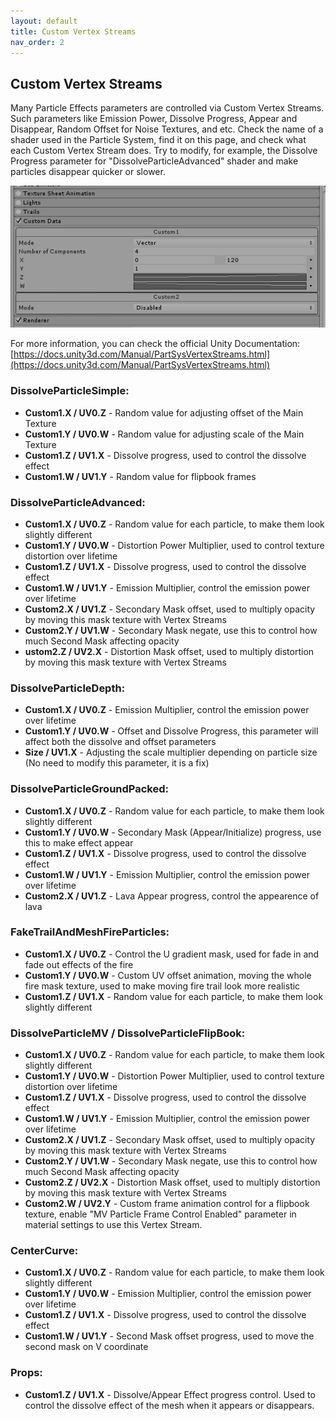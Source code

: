 ```yaml
---
layout: default
title: Custom Vertex Streams
nav_order: 2
---
```


## Custom Vertex Streams

Many Particle Effects parameters are controlled via Custom Vertex Streams. Such parameters like Emission Power, Dissolve Progress, Appear and Disappear, Random Offset for Noise Textures, and etc. Check the name of a shader used in the Particle System, find it on this page, and check what each Custom Vertex Stream does. Try to modify, for example, the Dissolve Progress parameter for "DissolveParticleAdvanced" shader and make particles disappear quicker or slower.

![s17](/assets/images/Screenshot_17.png)

For more information, you can check the official Unity Documentation: [https://docs.unity3d.com/Manual/PartSysVertexStreams.html](https://docs.unity3d.com/Manual/PartSysVertexStreams.html)

### DissolveParticleSimple:

* **Custom1.X / UV0.Z** - Random value for adjusting offset of the Main Texture
* **Custom1.Y / UV0.W** - Random value for adjusting scale of the Main Texture
* **Custom1.Z / UV1.X** - Dissolve progress, used to control the dissolve effect
* **Custom1.W / UV1.Y** - Random value for flipbook frames

### DissolveParticleAdvanced:

* **Custom1.X / UV0.Z** - Random value for each particle, to make them look slightly different
* **Custom1.Y / UV0.W** - Distortion Power Multiplier, used to control texture distortion over lifetime
* **Custom1.Z / UV1.X** - Dissolve progress, used to control the dissolve effect
* **Custom1.W / UV1.Y** - Emission Multiplier, control the emission power over lifetime
* **Custom2.X / UV1.Z** - Secondary Mask offset, used to multiply opacity by moving this mask texture with Vertex Streams
* **Custom2.Y / UV1.W** - Secondary Mask negate, use this to control how much Second Mask affecting opacity
* **ustom2.Z / UV2.X** - Distortion Mask offset, used to multiply distortion by moving this mask texture with Vertex Streams

### DissolveParticleDepth:

* **Custom1.X / UV0.Z** - Emission Multiplier, control the emission power over lifetime
* **Custom1.Y / UV0.W** - Offset and Dissolve Progress, this parameter will affect both the dissolve and offset parameters
* **Size / UV1.X** - Adjusting the scale multiplier depending on particle size (No need to modify this parameter, it is a fix)

### DissolveParticleGroundPacked:

* **Custom1.X / UV0.Z** - Random value for each particle, to make them look slightly different
* **Custom1.Y / UV0.W** - Secondary Mask (Appear/Initialize) progress, use this to make effect appear
* **Custom1.Z / UV1.X** - Dissolve progress, used to control the dissolve effect
* **Custom1.W / UV1.Y** - Emission Multiplier, control the emission power over lifetime
* **Custom2.X / UV1.Z** - Lava Appear progress, control the appearence of lava

### FakeTrailAndMeshFireParticles:

* **Custom1.X / UV0.Z** - Control the U gradient mask, used for fade in and fade out effects of the fire
* **Custom1.Y / UV0.W** - Custom UV offset animation, moving the whole fire mask texture, used to make moving fire trail look more realistic
* **Custom1.Z / UV1.X** - Random value for each particle, to make them look slightly different

### DissolveParticleMV / DissolveParticleFlipBook:

* **Custom1.X / UV0.Z** - Random value for each particle, to make them look slightly different
* **Custom1.Y / UV0.W** - Distortion Power Multiplier, used to control texture distortion over lifetime
* **Custom1.Z / UV1.X** - Dissolve progress, used to control the dissolve effect
* **Custom1.W / UV1.Y** - Emission Multiplier, control the emission power over lifetime
* **Custom2.X / UV1.Z** - Secondary Mask offset, used to multiply opacity by moving this mask texture with Vertex Streams
* **Custom2.Y / UV1.W** - Secondary Mask negate, use this to control how much Second Mask affecting opacity
* **Custom2.Z / UV2.X** - Distortion Mask offset, used to multiply distortion by moving this mask texture with Vertex Streams
* **Custom2.W / UV2.Y** - Custom frame animation control for a flipbook texture, enable "MV Particle Frame Control Enabled" parameter in material settings to use this Vertex Stream.

### CenterCurve:

* **Custom1.X / UV0.Z** - Random value for each particle, to make them look slightly different
* **Custom1.Y / UV0.W** - Emission Multiplier, control the emission power over lifetime
* **Custom1.Z / UV1.X** - Dissolve progress, used to control the dissolve effect
* **Custom1.W / UV1.Y** - Second Mask offset progress, used to move the second mask on V coordinate

### Props:

* **Custom1.Z / UV1.X** - Dissolve/Appear Effect progress control. Used to control the dissolve effect of the mesh when it appears or disappears.
